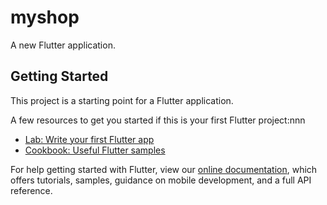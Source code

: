 # myshop

A new Flutter application.

## Getting Started

This project is a starting point for a Flutter application.

A few resources to get you started if this is your first Flutter project:nnn

- [Lab: Write your first Flutter app](https://flutter.dev/docs/get-started/codelab)
- [Cookbook: Useful Flutter samples](https://flutter.dev/docs/cookbook)

For help getting started with Flutter, view our
[online documentation](https://flutter.dev/docs), which offers tutorials,
samples, guidance on mobile development, and a full API reference.
